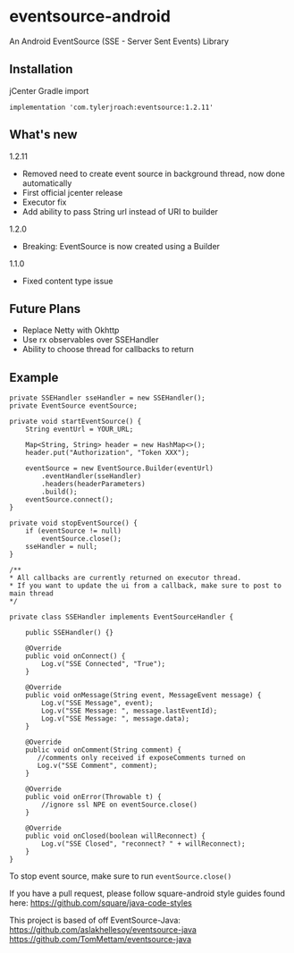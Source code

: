 # eventsource-android

An Android EventSource (SSE - Server Sent Events) Library

## Installation
jCenter Gradle import

    implementation 'com.tylerjroach:eventsource:1.2.11'
    
## What's new 

1.2.11
* Removed need to create event source in background thread, now done automatically
* First official jcenter release
* Executor fix
* Add ability to pass String url instead of URI to builder

1.2.0
* Breaking: EventSource is now created using a Builder

1.1.0
* Fixed content type issue
 
## Future Plans
* Replace Netty with Okhttp
* Use rx observables over SSEHandler
* Ability to choose thread for callbacks to return


## Example
    
    private SSEHandler sseHandler = new SSEHandler();
    private EventSource eventSource;
    
    private void startEventSource() {
        String eventUrl = YOUR_URL;
        
        Map<String, String> header = new HashMap<>();
        header.put("Authorization", "Token XXX");
        
        eventSource = new EventSource.Builder(eventUrl)
            .eventHandler(sseHandler)
            .headers(headerParameters)
            .build();
        eventSource.connect();
    }
           
    private void stopEventSource() {
        if (eventSource != null)
            eventSource.close();
        sseHandler = null;
    }
    
    /**
    * All callbacks are currently returned on executor thread. 
    * If you want to update the ui from a callback, make sure to post to main thread
    */

    private class SSEHandler implements EventSourceHandler {

        public SSEHandler() {}
        
        @Override
        public void onConnect() {
            Log.v("SSE Connected", "True");
        }

        @Override
        public void onMessage(String event, MessageEvent message) {
            Log.v("SSE Message", event);
            Log.v("SSE Message: ", message.lastEventId);
            Log.v("SSE Message: ", message.data);
        }

        @Override
        public void onComment(String comment) {
           //comments only received if exposeComments turned on
           Log.v("SSE Comment", comment);
        }

        @Override
        public void onError(Throwable t) {
            //ignore ssl NPE on eventSource.close()
        }

        @Override
        public void onClosed(boolean willReconnect) {
            Log.v("SSE Closed", "reconnect? " + willReconnect);
        }
    }
        
To stop event source, make sure to run `eventSource.close()`

If you have a pull request, please follow square-android style guides found here: https://github.com/square/java-code-styles

This project is based of off EventSource-Java:
https://github.com/aslakhellesoy/eventsource-java
https://github.com/TomMettam/eventsource-java
